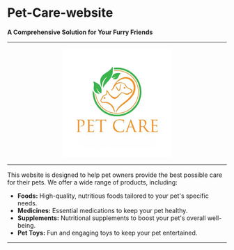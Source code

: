 # Pet-Care-website
**A Comprehensive Solution for Your Furry Friends**

---

<div align="center">
  <img src="https://github.com/MeghanaNuwanthi/Pet-Care-website/blob/main/Petcare.jpg" alt="PetCare" width="250">
</div>

---

This website is designed to help pet owners provide the best possible care for their pets. We offer a wide range of products, including:

* **Foods:** High-quality, nutritious foods tailored to your pet's specific needs.
* **Medicines:** Essential medications to keep your pet healthy.
* **Supplements:** Nutritional supplements to boost your pet's overall well-being.
* **Pet Toys:** Fun and engaging toys to keep your pet entertained.

---

